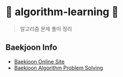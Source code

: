 # 🌼 algorithm-learning 🌼
> 알고리즘 문제 풀이 정리  


## Baekjoon Info
* [Baekjoon Online Site](https://www.acmicpc.net/)
* [Baekjoon Algorithm Problem Solving](https://github.com/yuz413/algorithm-learning/tree/main/baekjoon)

